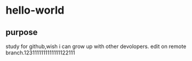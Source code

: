 # hello-world
## purpose
study for github,wish i can grow up with other devolopers.
edit on remote branch.1231111111111111122111
